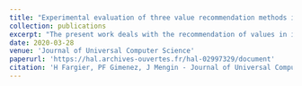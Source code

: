 ```yaml
---
title: "Experimental evaluation of three value recommendation methods in interactive configuration"
collection: publications
excerpt: "The present work deals with the recommendation of values in interactive configuration, with no prior knowledge about the user, but given a list of products previously configured and bought by other users (“sales histories”). The basic idea is to recommend, for a given variable at a given step of the configuration process, a value that has been chosen by other users in a similar context, where the context is defined by the variables that have already been decided, and the values that the current user has chosen for these variables. From this point, two directions have been explored. The first one is to select a set of similar configurations in the sales history (typically, the k closest ones, using a distance measure) and to compute the best recommendation from this set – this is the line proposed by [Coster et al., 2002]. The second one, that we propose here, is to learn a model from the entire sample as representation of the users’ preferences, and to use it to recommend a pertinent value; three families of models are experimented: the Bayesian networks, the naive Bayesian networks and the lexicographic preferences trees."
date: 2020-03-28
venue: 'Journal of Universal Computer Science'
paperurl: 'https://hal.archives-ouvertes.fr/hal-02997329/document'
citation: 'H Fargier, PF Gimenez, J Mengin - Journal of Universal Computer Science, 2020'
---
```

